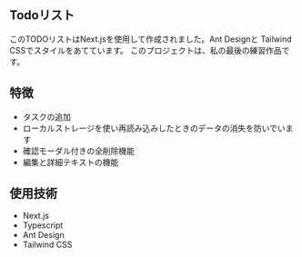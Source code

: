 ## Todoリスト

このTODOリストはNext.jsを使用して作成されました。Ant Designと
Tailwind CSSでスタイルをあてています。
このプロジェクトは、私の最後の練習作品です。

## 特徴
- タスクの追加
- ローカルストレージを使い再読み込みしたときのデータの消失を防いでいます
- 確認モーダル付きの全削除機能
- 編集と詳細テキストの機能

## 使用技術
- Next.js
- Typescript
- Ant Design
- Tailwind CSS
